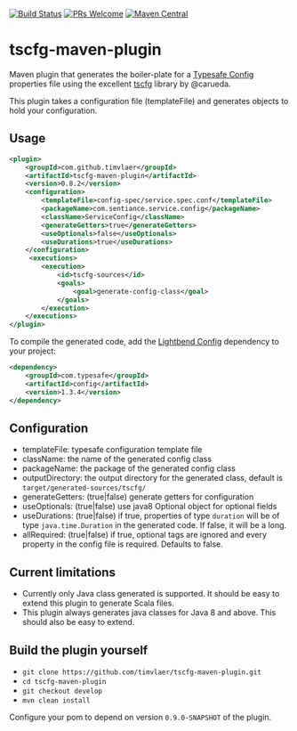 [![Build Status](https://www.travis-ci.org/timvlaer/tscfg-maven-plugin.svg?branch=master)](https://www.travis-ci.org/timvlaer/tscfg-maven-plugin)
[![PRs Welcome](https://img.shields.io/badge/PRs-welcome-brightgreen.svg?style=flat-square)](http://makeapullrequest.com)
[![Maven Central](https://maven-badges.herokuapp.com/maven-central/com.github.timvlaer/tscfg-maven-plugin/badge.svg)](https://maven-badges.herokuapp.com/maven-central/com.github.timvlaer/tscfg-maven-plugin)

# tscfg-maven-plugin

Maven plugin that generates the boiler-plate for a [Typesafe Config](https://github.com/typesafehub/config) properties file
using the excellent [tscfg](https://github.com/carueda/tscfg) library by @carueda.

This plugin takes a configuration file (templateFile) and generates objects to hold your configuration.

## Usage
```xml
<plugin>
    <groupId>com.github.timvlaer</groupId>
    <artifactId>tscfg-maven-plugin</artifactId>
    <version>0.8.2</version>
    <configuration>
        <templateFile>config-spec/service.spec.conf</templateFile>
        <packageName>com.sentiance.service.config</packageName>
        <className>ServiceConfig</className>
        <generateGetters>true</generateGetters>
        <useOptionals>false</useOptionals>
        <useDurations>true</useDurations>
    </configuration>
     <executions>
        <execution>
            <id>tscfg-sources</id>
            <goals>
                <goal>generate-config-class</goal>
            </goals>
        </execution>
    </executions>
</plugin>
```

To compile the generated code, add the [Lightbend Config](https://github.com/lightbend/config) dependency to your project:
```xml
<dependency>
    <groupId>com.typesafe</groupId>
    <artifactId>config</artifactId>
    <version>1.3.4</version>
</dependency>
```

## Configuration
* templateFile: typesafe configuration template file
* className: the name of the generated config class 
* packageName: the package of the generated config class
* outputDirectory: the output directory for the generated class, default is `target/generated-sources/tscfg/`
* generateGetters: (true|false) generate getters for configuration
* useOptionals: (true|false) use java8 Optional object for optional fields
* useDurations: (true|false) if true, properties of type `duration` will be of type `java.time.Duration` in the generated code. If false, it will be a long.
* allRequired: (true|false) if true, optional tags are ignored and every property in the config file is required. Defaults to false.

## Current limitations
* Currently only Java class generated is supported. It should be easy to extend this plugin to generate Scala files.
* This plugin always generates java classes for Java 8 and above. This should also be easy to extend.   

## Build the plugin yourself
* `git clone https://github.com/timvlaer/tscfg-maven-plugin.git`
* `cd tscfg-maven-plugin`
* `git checkout develop`
* `mvn clean install`

Configure your pom to depend on version `0.9.0-SNAPSHOT` of the plugin.
